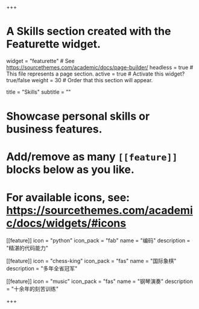 +++
# A Skills section created with the Featurette widget.
widget = "featurette"  # See https://sourcethemes.com/academic/docs/page-builder/
headless = true  # This file represents a page section.
active = true  # Activate this widget? true/false
weight = 30  # Order that this section will appear.

title = "Skills"
subtitle = ""

# Showcase personal skills or business features.
# 
# Add/remove as many `[[feature]]` blocks below as you like.
# 
# For available icons, see: https://sourcethemes.com/academic/docs/widgets/#icons

[[feature]]
  icon = "python"
  icon_pack = "fab"
  name = "编码"
  description = "精湛的代码能力"

[[feature]]
  icon = "chess-king"
  icon_pack = "fas"
  name = "国际象棋"
  description = "多年全省冠军"  

[[feature]]
  icon = "music"
  icon_pack = "fas"
  name = "钢琴演奏"
  description = "十余年的刻苦训练"

+++
